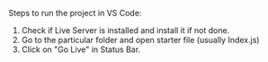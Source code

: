 Steps to run the project in VS Code:
1) Check if Live Server is installed and install it if not done.
2) Go to the particular folder and open starter file (usually Index.js)
3) Click on "Go Live" in Status Bar.
